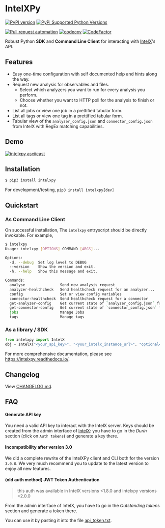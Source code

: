 # IntelXPy

[![PyPI version](https://badge.fury.io/py/intelxpy.svg)](https://badge.fury.io/py/intelxpy)
[![PyPI Supported Python Versions](https://img.shields.io/pypi/pyversions/intelxpy.svg)](https://pypi.python.org/pypi/intelxpy/)

[![Pull request automation](https://github.com/khulnasoft/intelxpy/actions/workflows/pull_request_automation.yml/badge.svg)](https://github.com/khulnasoft/intelxpy/actions/workflows/pull_request_automation.yml)
[![codecov](https://codecov.io/gh/khulnasoft/intelxpy/branch/master/graph/badge.svg?token=JF62UMZ0U6)](https://codecov.io/gh/khulnasoft/intelxpy)
[![CodeFactor](https://www.codefactor.io/repository/github/khulnasoft/intelxpy/badge)](https://www.codefactor.io/repository/github/khulnasoft/intelxpy)

Robust Python **SDK** and **Command Line Client** for interacting with [IntelX](https://github.com/khulnasoft/IntelX)'s API.

## Features

- Easy one-time configuration with self documented help and hints along the way.
- Request new analysis for observables and files.
  - Select which analyzers you want to run for every analysis you perform.
  - Choose whether you want to HTTP poll for the analysis to finish or not.
- List all jobs or view one job in a prettified tabular form.
- List all tags or view one tag in a prettified tabular form.
- Tabular view of the `analyzer_config.json` and `connector_config.json` from IntelX with RegEx matching capabilities.

## Demo

[![intelxpy asciicast](https://asciinema.org/a/z7L93lsIzOQ0Scve7hMl30mJJ.svg)](https://asciinema.org/a/z7L93lsIzOQ0Scve7hMl30mJJ?t=5)

## Installation

```bash
$ pip3 install intelxpy
```

For development/testing, `pip3 install intelxpy[dev]`

## Quickstart

### As Command Line Client

On successful installation, The `intelxpy` entryscript should be directly invokable. For example,

```bash
$ intelxpy
Usage: intelxpy [OPTIONS] COMMAND [ARGS]...

Options:
  -d, --debug  Set log level to DEBUG
  --version    Show the version and exit.
  -h, --help   Show this message and exit.

Commands:
  analyse                Send new analysis request
  analyzer-healthcheck   Send healthcheck request for an analyzer...
  config                 Set or view config variables
  connector-healthcheck  Send healthcheck request for a connector
  get-analyzer-config    Get current state of `analyzer_config.json` from...
  get-connector-config   Get current state of `connector_config.json` from...
  jobs                   Manage Jobs
  tags                   Manage tags
```

### As a library / SDK

```python
from intelxpy import IntelX
obj = IntelX("<your_api_key>", "<your_intelx_instance_url>", "optional<path_to_pem_file>", "optional<proxies>")
```

For more comprehensive documentation, please see https://intelxpy.readthedocs.io/.

## Changelog

View [CHANGELOG.md](https://github.com/khulnasoft/intelxpy/blob/master/.github/CHANGELOG.md).

## FAQ

#### Generate API key

You need a valid API key to interact with the IntelX server.
Keys should be created from the admin interface of [IntelX](https://github.com/khulnasoft/intelx): you have to go in the _Durin_ section (click on `Auth tokens`) and generate a key there.

#### Incompatibility after version 3.0

We did a complete rewrite of the IntelXPy client and CLI both for the version `3.0.0`. We very much recommend you to update to the latest version to enjoy all new features.

#### (old auth method) JWT Token Authentication

> this auth was available in IntelX versions <1.8.0 and intelxpy versions <2.0.0

From the admin interface of IntelX, you have to go in the _Outstanding tokens_ section and generate a token there.

You can use it by pasting it into the file [api_token.txt](api_token.txt).
